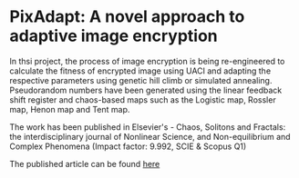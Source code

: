 # PixAdapt: A novel approach to adaptive image encryption

In thsi project, the process of image encryption is being re-engineered to calculate the fitness of encrypted image using UACI and adapting the respective parameters using genetic hill climb or simulated annealing. Pseudorandom numbers have been generated using the linear feedback shift register and chaos-based maps such as the Logistic map, Rossler map, Henon map and Tent map.

The work has been published in Elsevier's - Chaos, Solitons and Fractals: the interdisciplinary journal of Nonlinear Science, and Non-equilibrium and Complex Phenomena (Impact factor: 9.992, SCIE & Scopus Q1)

The published article can be found [here](https://authors.elsevier.com/sd/article/S0960-0779(22)00809-8)
